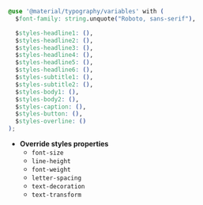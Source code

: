 ```css
@use '@material/typography/variables' with (
  $font-family: string.unquote("Roboto, sans-serif"),

  $styles-headline1: (),
  $styles-headline2: (),
  $styles-headline3: (),
  $styles-headline4: (),
  $styles-headline5: (),
  $styles-headline6: (),
  $styles-subtitle1: (),
  $styles-subtitle2: (),
  $styles-body1: (),
  $styles-body2: (),
  $styles-caption: (),
  $styles-button: (),
  $styles-overline: ()
);
```

- **Override styles properties**
  - `font-size`
  - `line-height`
  - `font-weight`
  - `letter-spacing`
  - `text-decoration`
  - `text-transform`
